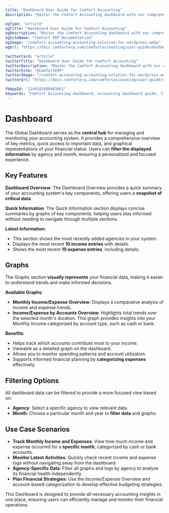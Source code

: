 ```yaml
---
title: "Dashboard User Guide for Comfort Accounting"
description: "Master the Comfort Accounting dashboard with our comprehensive guide. Learn to navigate financial overviews, use quick actions, and customize your accounting dashboard in Comfort ERP."

ogType: "article"
ogTitle: "Dashboard User Guide for Comfort Accounting"
ogDescription: "Master the Comfort Accounting dashboard with our comprehensive guide. Learn to navigate financial overviews, use quick actions, and customize your accounting dashboard in Comfort ERP."
ogSiteName: "Comfort ERP Documentation"
ogImage: "/comfort-accounting-accounting-solution-for-wordpress.webp"
ogUrl: "https://docs.comforterp.com/comfortaccounting/user-guide/dashboard"

twitterCard: "article"
twitterTitle: "Dashboard User Guide for Comfort Accounting"
twitterDescription: "Master the Comfort Accounting dashboard with our comprehensive guide. Learn to navigate financial overviews, use quick actions, and customize your accounting dashboard in Comfort ERP."
twitterSite: "@ComfortERP"
twitterImage: "/comfort-accounting-accounting-solution-for-wordpress.webp"
twitterUrl: "https://docs.comforterp.com/comfortaccounting/user-guide/dashboard"

fbAppId: "1249182889483061"
keywords: "Comfort Accounting dashboard, accounting dashboard guide, financial dashboard, ERP dashboard, dashboard overview, financial overview, quick actions, accounting metrics, dashboard widgets, financial reports"
---
```


# Dashboard

The Global Dashboard serves as the **central hub** for managing and monitoring your accounting system. It provides a comprehensive overview of key metrics, quick access to important data, and graphical representations of your financial status. Users can **filter the displayed information** by agency and month, ensuring a personalized and focused experience.

## Key Features ##

**Dashboard Overview**:
The Dashboard Overview provides a quick summary of your accounting system's key components, offering users a **snapshot of critical data**.

**Quick Information**:
The Quick Information section displays concise summaries by graphs of key components, helping users stay informed without needing to navigate through multiple sections.

**Latest Information**:
+ This section shows the most recently added agencies in your system.
+ Displays the most recent **10 income entries** with details.
+ Shows the most recent **10 expense entries**, including details.

## Graphs ##
The Graphs section **visually represents** your financial data, making it easier to understand trends and make informed decisions.

**Available Graphs**:
+ **Monthly Income/Expense Overview**: Displays a comparative analysis of income and expense trends.
+ **Income/Expense by Accounts Overview**: Highlights total trends over the selected month's duration. This graph provides insights into your Monthly Income categorized by account type, such as cash or bank.

**Benefits**:
+ Helps track which accounts contribute most to your income.
+ Viewable as a detailed graph on the dashboard.
+ Allows you to monitor spending patterns and account utilization.
+ Supports informed financial planning by **categorizing expenses** effectively.

## Filtering Options ##
All dashboard data can be filtered to provide a more focused view based on:
+ **Agency**: Select a specific agency to view relevant data.
+ **Month**: Choose a particular month and year to **filter data** and graphs.

## Use Case Scenarios ##
+ **Track Monthly Income and Expenses**: View how much income and expense occurred for a **specific month**, categorized by cash or bank accounts.
+ **Monitor Latest Activities**: Quickly check recent income and expense logs without navigating away from the dashboard.
+ **Agency-Specific Data**: Filter all graphs and logs by agency to analyze its financial health independently.
+ **Plan Financial Strategies**: Use the Income/Expense Overview and account-based categorization to develop effective budgeting strategies.

This Dashboard is designed to provide all necessary accounting insights in one place, ensuring users can efficiently manage and monitor their financial operations.